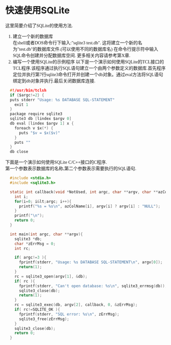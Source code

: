# 快速使用SQLite
<font face="微软雅黑">

这里简要介绍了SQLite的使用方法.  
1. 建立一个新的数据库<br>
在shell或者DOS命令行下输入:"sqlite3 test.db". 这将建立一个新的名为"test.db"的数据库文件.(可以使用不同的数据库名)
在命令行提示符中输入SQL命令创建并分配数据库空间.
更多相关内容请参考第X章.  
2. 编写一个使用SQLite的示例程序
以下是一个演示如何使用SQLite的TCL接口的TCL程序.该程序通过执行SQL语句建立一个由两个参数定义的数据库.首先程序定位并执行第7行sqlite3命令打开并创建一个db对象。通过eval方法将SQL语句绑定到db对象并执行.最后关闭数据库连接.
```c
  #!/usr/bin/tclsh
  if {$argc!=2} {
  puts stderr "Usage: %s DATABASE SQL-STATEMENT"
    exit 1
  }
  package require sqlite3
  sqlite3 db [lindex $argv 0]
  db eval [lindex $argv 1] x {
    foreach v $x(*) {
      puts "$v = $x($v)"
    }
    puts ""
  }
  db close
```
下面是一个演示如何使用SQLite C/C++接口的C程序.<br>第一个参数表示数据库的名称,第二个参数表示需要执行的SQL语句.
```c
  #include <stdio.h>
  #include <sqlite3.h>

  static int callback(void *NotUsed, int argc, char **argv, char **azColName){
    int i;
    for(i=0; i&lt;argc; i++){
      printf("%s = %s\n", azColName[i], argv[i] ? argv[i] : "NULL");
    }
    printf("\n");
    return 0;
  }

  int main(int argc, char **argv){
    sqlite3 *db;
    char *zErrMsg = 0;
    int rc;

    if( argc!=3 ){
      fprintf(stderr, "Usage: %s DATABASE SQL-STATEMENT\n", argv[0]);
      return(1);
    }
    rc = sqlite3_open(argv[1], &db);
    if( rc ){
      fprintf(stderr, "Can't open database: %s\n", sqlite3_errmsg(db));
      sqlite3_close(db);
      return(1);
    }
    rc = sqlite3_exec(db, argv[2], callback, 0, &zErrMsg);
    if( rc!=SQLITE_OK ){
      fprintf(stderr, "SQL error: %s\n", zErrMsg);
      sqlite3_free(zErrMsg);
    }
    sqlite3_close(db);
    return 0;
  }
```
